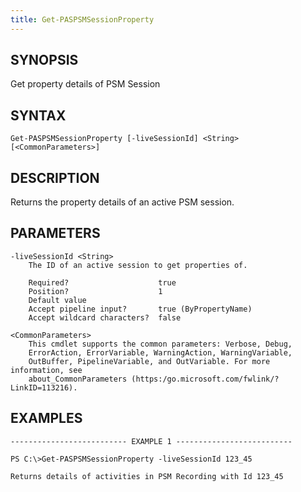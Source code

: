 ```yaml
---
title: Get-PASPSMSessionProperty
---
```


## SYNOPSIS

Get property details of PSM Session

## SYNTAX

    Get-PASPSMSessionProperty [-liveSessionId] <String> [<CommonParameters>]

## DESCRIPTION

Returns the property details of an active PSM session.

## PARAMETERS

    -liveSessionId <String>
        The ID of an active session to get properties of.

        Required?                    true
        Position?                    1
        Default value
        Accept pipeline input?       true (ByPropertyName)
        Accept wildcard characters?  false

    <CommonParameters>
        This cmdlet supports the common parameters: Verbose, Debug,
        ErrorAction, ErrorVariable, WarningAction, WarningVariable,
        OutBuffer, PipelineVariable, and OutVariable. For more information, see
        about_CommonParameters (https:/go.microsoft.com/fwlink/?LinkID=113216).

## EXAMPLES

    -------------------------- EXAMPLE 1 --------------------------

    PS C:\>Get-PASPSMSessionProperty -liveSessionId 123_45

    Returns details of activities in PSM Recording with Id 123_45
